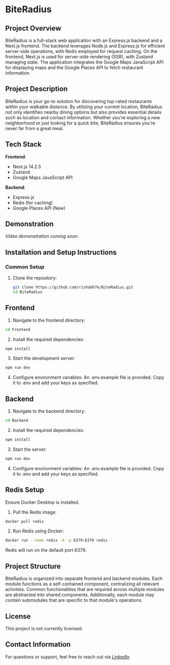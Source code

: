 # BiteRadius

## Project Overview

BiteRadius is a full-stack web application with an Express.js backend and a Next.js frontend. The backend leverages Node.js and Express.js for efficient server-side operations, with Redis employed for request caching. On the frontend, Next.js is used for server-side rendering (SSR), with Zustand managing state. The application integrates the Google Maps JavaScript API for displaying maps and the Google Places API to fetch restaurant information.

## Project Description

BiteRadius is your go-to solution for discovering top-rated restaurants within your walkable distance. By utilizing your current location, BiteRadius not only identifies nearby dining options but also provides essential details such as location and contact information. Whether you're exploring a new neighborhood or just looking for a quick bite, BiteRadius ensures you're never far from a great meal.

## Tech Stack

**Frontend**:
- Next.js 14.2.5
- Zustand
- Google Maps JavaScript API

**Backend**:
- Express.js
- Redis (for caching)
- Google Places API (New)

## Demonstration

*Video demonstration coming soon.*

## Installation and Setup Instructions

### Common Setup

1. Clone the repository:
   ```bash
   git clone https://github.com/rishabh7k/BiteRadius.git
   cd BiteRadius
## Frontend
1. Navigate to the frontend directory:
```bash
cd Frontend
```

2. Install the required dependencies:
```bash
npm install
```

3. Start the development server:
```bash
npm run dev
```
4. Configure environment variables:
An .env.example file is provided. Copy it to .env and add your keys as specified.

## Backend
1. Navigate to the backend directory:

```bash
cd Backend
```
2. Install the required dependencies:
```bash
npm install
```

3. Start the server:
```bash
npm run dev
```

4. Configure environment variables:
An .env.example file is provided. Copy it to .env and add your keys as specified.

## Redis Setup
Ensure Docker Desktop is installed.
1. Pull the Redis image:
```bash
docker pull redis
```
2. Run Redis using Docker:
```bash
docker run --name redis -d -p 6379:6379 redis
```

Redis will run on the default port 6379.

## Project Structure
BiteRadius is organized into separate frontend and backend modules. Each module functions as a self-contained component, centralizing all relevant activities. Common functionalities that are required across multiple modules are abstracted into shared components. Additionally, each module may contain submodules that are specific to that module's operations.

## License
This project is not currently licensed.

## Contact Information
For questions or support, feel free to reach out via [LinkedIn](https://www.linkedin.com/in/rishabh-verma-62385219b/)
